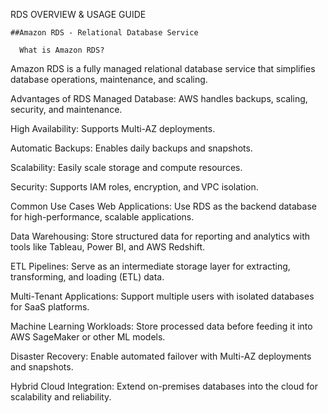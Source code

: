 RDS OVERVIEW & USAGE GUIDE 

    ##Amazon RDS - Relational Database Service
  
      What is Amazon RDS?
Amazon RDS is a fully managed relational database service that simplifies database operations, maintenance, and scaling.

Advantages of RDS
Managed Database: AWS handles backups, scaling, security, and maintenance.

High Availability: Supports Multi-AZ deployments.

Automatic Backups: Enables daily backups and snapshots.

Scalability: Easily scale storage and compute resources.

Security: Supports IAM roles, encryption, and VPC isolation.

Common Use Cases
Web Applications: Use RDS as the backend database for high-performance, scalable applications.

Data Warehousing: Store structured data for reporting and analytics with tools like Tableau, Power BI, and AWS Redshift.

ETL Pipelines: Serve as an intermediate storage layer for extracting, transforming, and loading (ETL) data.

Multi-Tenant Applications: Support multiple users with isolated databases for SaaS platforms.

Machine Learning Workloads: Store processed data before feeding it into AWS SageMaker or other ML models.

Disaster Recovery: Enable automated failover with Multi-AZ deployments and snapshots.

Hybrid Cloud Integration: Extend on-premises databases into the cloud for scalability and reliability.
